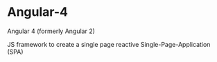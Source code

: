 # Angular-4
Angular 4 (formerly Angular 2)

JS framework to create a single page reactive Single-Page-Application (SPA)
